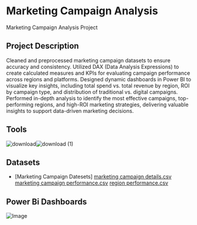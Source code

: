 # Marketing Campaign Analysis
Marketing Campaign Analysis Project 
## Project Description
Cleaned and preprocessed marketing campaign datasets to ensure accuracy and consistency. Utilized DAX (Data Analysis Expressions) to create calculated measures and KPIs for evaluating campaign performance across regions and platforms. Designed dynamic dashboards in Power BI to visualize key insights, including total spend vs. total revenue by region, ROI by campaign type, and distribution of traditional vs. digital campaigns. Performed in-depth analysis to identify the most effective campaigns, top-performing regions, and high-ROI marketing strategies, delivering valuable insights to support data-driven marketing decisions.
## Tools
![download](https://github.com/user-attachments/assets/82fe2e1c-ca76-4267-9819-1449de1c9e64)![download (1)](https://github.com/user-attachments/assets/9295a98b-4db9-4334-841c-01003dbe84d5)
## Datasets
 - [Marketing Campaign Datesets]
[marketing campaign details.csv](https://github.com/user-attachments/files/19659803/marketing.campaign.details.csv)
[marketing campaign performance.csv](https://github.com/user-attachments/files/19659804/marketing.campaign.performance.csv)
[region performance.csv](https://github.com/user-attachments/files/19659802/region.performance.csv)
## Power Bi Dashboards
![Image](https://github.com/user-attachments/assets/56815541-fbf3-4ab1-a2bb-e20d90a873a9)
